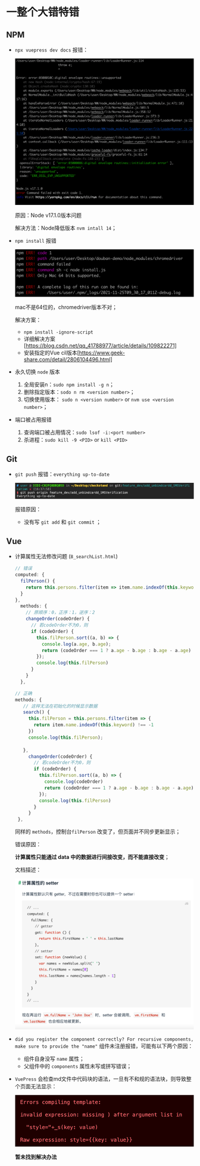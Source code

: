 # 一整个大错特错



## NPM

- `npx vuepress dev docs` 报错：

  ![image-20211116152026937](../images/error1.png)

  原因：Node v17.1.0版本问题

  解决方法：Node降低版本 `nvm intall 14`；

  

- `npm install` 报错

  ![image-20211125174401698](../images/error2.png)

  mac不是64位的，chromedriver版本不对；

  解决方案：

  - `npm install -ignore-script`
  - 详细解决方案[https://blog.csdn.net/qq_41788977/article/details/109822271]
  - 安装指定的Vue cil版本[https://www.geek-share.com/detail/2806104496.html]



- 永久切换 `node` 版本

  1. 全局安装n：`sudo npm install -g n`；
  2. 删除指定版本：`sodo n rm <version number>`；
  3. 切换使用版本： `sudo n <version number>` or `nvm use <version number>`；

  

- 端口被占用报错
  1. 查询端口被占用情况：`sudo lsof -i:<port number>`
  2. 杀进程：`sudo kill -9 <PID>` or `kill <PID>`




## Git

- `git push` 报错：`everything up-to-date`

  ![image-20211220164130999](../images/error3.png)

  报错原因：

  - 没有写 `git add`  和 `git commit` ；

  

## Vue

- 计算属性无法修改问题 (`8_searchList.html`)

  ````js
  // 错误
  computed: {
    filPerson() {
      return this.persons.filter(item => item.name.indexOf(this.keyword) !== -1);
    }
  },
    methods: {
      // 原顺序：0，正序：1，逆序：2
      changeOrder(codeOrder) {
        // 若codeOrder不为0，则
        if (codeOrder) {
          this.filPerson.sort((a, b) => {
            console.log(a.age, b.age);
            return (codeOrder === 1 ? a.age - b.age : b.age - a.age)
          });
          console.log(this.filPerson)
        }
      }
    },
  ````

  ````js
  // 正确 
  methods: {
     // 这样无法在初始化的时候显示数据
     search() {
       this.filPerson = this.persons.filter(item => {
         return item.name.indexOf(this.keyword) !== -1
       })
       console.log(this.filPerson);
  
     },
       changeOrder(codeOrder) {
         // 若codeOrder不为0，则
         if (codeOrder) {
           this.filPerson.sort((a, b) => {
             console.log(codeOrder)
             return (codeOrder === 1 ? a.age - b.age : b.age - a.age)
           });
           console.log(this.filPerson)
         }
       }
   },
  ````

  同样的 `methods`，控制台`filPerson` 改变了，但页面并不同步更新显示；

  错误原因：

  **计算属性只能通过 data 中的数据进行间接改变，而不能直接改变**；

  文档描述：

  ![image-20211124180302431](../images/error5.png)



- `did you register the component correctly? For recursive components, make sure to provide the "name"` 组件未注册报错，可能有以下两个原因：

  - 组件自身没写 `name` 属性；
  - 父组件中的 `components` 属性未写或拼写错误； 

  

- `VuePress` 会检查md文件中代码块的语法，一旦有不和规的语法块，则导致整个页面无法显示：

  ![image-20211220213257582](../images/error4.png)

  **暂未找到解决办法**

  